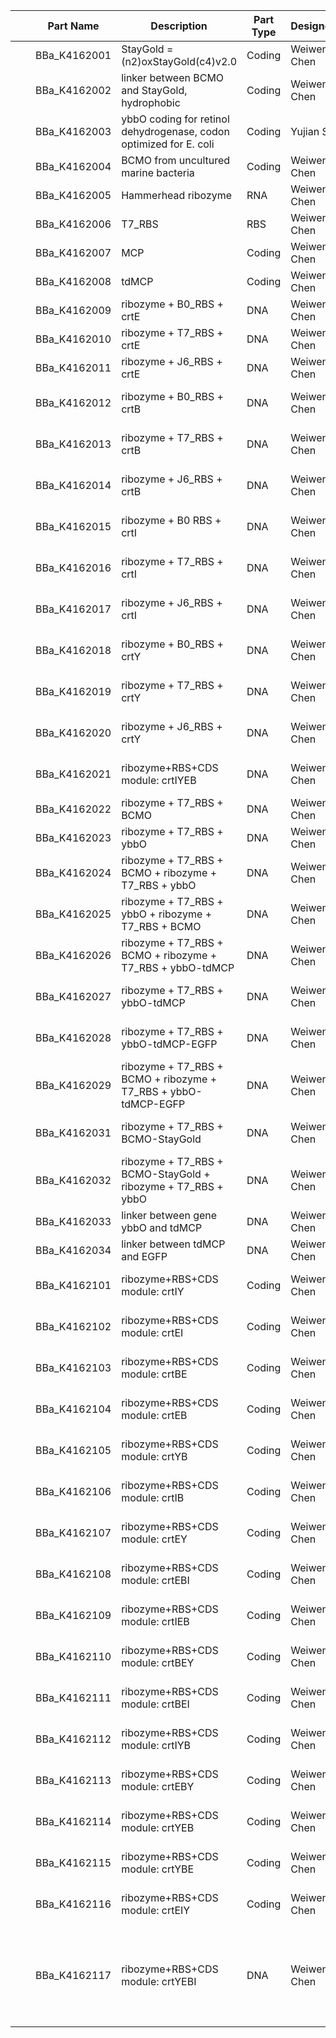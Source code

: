 | | | Part Name | Description | Part Type | Designer(s) | Length |
|----|----|----|----|----|----|----|
| |  | BBa_K4162001 | StayGold = (n2)oxStayGold(c4)v2.0 | Coding | Weiwen Chen | Length: 711bp | 
| |  | BBa_K4162002 | linker between BCMO and StayGold, hydrophobic | Coding | Weiwen Chen | Length: 54bp | 
| |  | BBa_K4162003 | ybbO coding for retinol dehydrogenase, codon optimized for E. coli | Coding | Yujian Song | Length:  810 bp | 
| |  | BBa_K4162004 | BCMO from uncultured marine bacteria | Coding | Weiwen Chen | Length:  828 bp | 
| |  | BBa_K4162005 | Hammerhead ribozyme | RNA | Weiwen Chen | Length:  57 bp | 
| |  | BBa_K4162006 | T7_RBS | RBS | Weiwen Chen | Length:  17 bp | 
| |  | BBa_K4162007 | MCP | Coding | Weiwen Chen | Length:  336 bp | 
| |  | BBa_K4162008 | tdMCP | Coding | Weiwen Chen | Length:  690 bp | 
| |  | BBa_K4162009 | ribozyme + B0_RBS + crtE | DNA | Weiwen Chen | Length:  991 bp | 
| |  | BBa_K4162010 | ribozyme + T7_RBS + crtE | DNA | Weiwen Chen | Length:  993 bp | 
| |  | BBa_K4162011 | ribozyme + J6_RBS + crtE | DNA | Weiwen Chen | Length:  981 bp | 
| |  | BBa_K4162012 | ribozyme + B0_RBS + crtB | DNA | Weiwen Chen | Length:  1012 bp | 
| |  | BBa_K4162013 | ribozyme + T7_RBS + crtB | DNA | Weiwen Chen | Length:  1014 bp | 
| |  | BBa_K4162014 | ribozyme + J6_RBS + crtB | DNA | Weiwen Chen | Length:  1002 bp | 
| |  | BBa_K4162015 | ribozyme + B0 RBS + crtI | DNA | Weiwen Chen | Length:  1561 bp | 
| |  | BBa_K4162016 | ribozyme + T7_RBS + crtI | DNA | Weiwen Chen | Length:  1563 bp | 
| |  | BBa_K4162017 | ribozyme + J6_RBS + crtI | DNA | Weiwen Chen | Length:  1551 bp | 
| |  | BBa_K4162018 | ribozyme + B0_RBS + crtY | DNA | Weiwen Chen | Length:  1231 bp | 
| |  | BBa_K4162019 | ribozyme + T7_RBS + crtY | DNA | Weiwen Chen | Length:  1233 bp | 
| |  | BBa_K4162020 | ribozyme + J6_RBS + crtY | DNA | Weiwen Chen | Length:  1221 bp | 
| |  | BBa_K4162021 | ribozyme+RBS+CDS module: crtIYEB | DNA | Weiwen Chen | Length:  4896 bp | 
| |  | BBa_K4162022 | ribozyme + T7_RBS + BCMO | DNA | Weiwen Chen | Length:  909 bp | 
| |  | BBa_K4162023 | ribozyme + T7_RBS + ybbO | DNA | Weiwen Chen | Length:  891 bp | 
| |  | BBa_K4162024 | ribozyme + T7_RBS + BCMO + ribozyme + T7_RBS + ybbO | DNA | Weiwen Chen | Length:  1800 bp | 
| |  | BBa_K4162025 | ribozyme + T7_RBS + ybbO + ribozyme + T7_RBS + BCMO | DNA | Weiwen Chen | Length:  1800 bp | 
| |  | BBa_K4162026 | ribozyme + T7_RBS + BCMO + ribozyme + T7_RBS + ybbO-tdMCP | DNA | Weiwen Chen | Length | 
| |  | BBa_K4162027 | ribozyme + T7_RBS + ybbO-tdMCP | DNA | Weiwen Chen | Length:  1599 bp | 
| |  | BBa_K4162028 | ribozyme + T7_RBS + ybbO-tdMCP-EGFP | DNA | Weiwen Chen | Length:  2340 bp | 
| |  | BBa_K4162029 | ribozyme + T7_RBS + BCMO + ribozyme + T7_RBS + ybbO-tdMCP-EGFP | DNA | Weiwen Chen | Length:  3249 bp | 
| |  | BBa_K4162031 | ribozyme + T7_RBS + BCMO-StayGold | DNA | Weiwen Chen | Length:  1674 bp | 
| |  | BBa_K4162032 | ribozyme + T7_RBS + BCMO-StayGold + ribozyme + T7_RBS + ybbO | DNA | Weiwen Chen | Length:  2565 bp | 
| |  | BBa_K4162033 | linker between gene ybbO and tdMCP | DNA | Weiwen Chen | Length:  18 bp | 
| |  | BBa_K4162034 | linker between tdMCP and EGFP | DNA | Weiwen Chen | Length:  18 bp | 
| |  | BBa_K4162101 | ribozyme+RBS+CDS module: crtIY | Coding | Weiwen Chen | Length:  2796 bp | 
| |  | BBa_K4162102 | ribozyme+RBS+CDS module: crtEI | Coding | Weiwen Chen | Length:  2556 bp | 
| |  | BBa_K4162103 | ribozyme+RBS+CDS module: crtBE | Coding | Weiwen Chen | Length:  2007 bp | 
| |  | BBa_K4162104 | ribozyme+RBS+CDS module: crtEB | Coding | Weiwen Chen | Length:  2007 bp | 
| |  | BBa_K4162105 | ribozyme+RBS+CDS module: crtYB | Coding | Weiwen Chen | Length:  2247 bp | 
| |  | BBa_K4162106 | ribozyme+RBS+CDS module: crtIB | Coding | Weiwen Chen | Length:  2577 bp | 
| |  | BBa_K4162107 | ribozyme+RBS+CDS module: crtEY | Coding | Weiwen Chen | Length:  2226 bp | 
| |  | BBa_K4162108 | ribozyme+RBS+CDS module: crtEBI | Coding | Weiwen Chen | Length:  3570 bp | 
| |  | BBa_K4162109 | ribozyme+RBS+CDS module: crtIEB | Coding | Weiwen Chen | Length:  3570 bp | 
| |  | BBa_K4162110 | ribozyme+RBS+CDS module: crtBEY | Coding | Weiwen Chen | Length:  3240 bp | 
| |  | BBa_K4162111 | ribozyme+RBS+CDS module: crtBEI | Coding | Weiwen Chen | Length:  3570 bp | 
| |  | BBa_K4162112 | ribozyme+RBS+CDS module: crtIYB | Coding | Weiwen Chen | Length:  3810 bp | 
| |  | BBa_K4162113 | ribozyme+RBS+CDS module: crtEBY | Coding | Weiwen Chen | Length:  3240 bp | 
| |  | BBa_K4162114 | ribozyme+RBS+CDS module: crtYEB | Coding | Weiwen Chen | Length:  3240 bp | 
| |  | BBa_K4162115 | ribozyme+RBS+CDS module: crtYBE | Coding | Weiwen Chen | Length:  3240 bp | 
| |  | BBa_K4162116 | ribozyme+RBS+CDS module: crtEIY | Coding | Weiwen Chen | Length:  3789 bp | 
| |  | BBa_K4162117 | ribozyme+RBS+CDS module: crtYEBI | DNA | Weiwen Chen | Length: 注意这里Y之前是J6_RBS 其余是T7 | 
